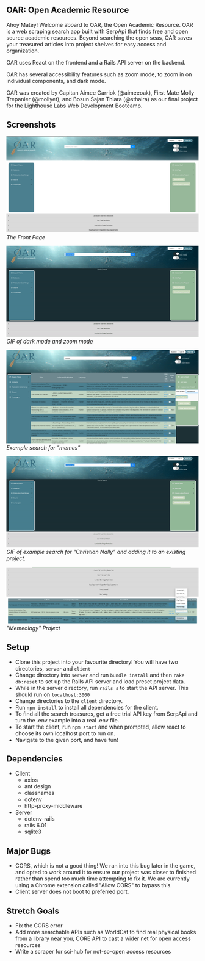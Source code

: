 
## OAR: Open Academic Resource 
Ahoy Matey! Welcome aboard to OAR, the Open Academic Resource. OAR is a web scraping search app built with SerpApi that finds free and open source academic resources. Beyond searching the open seas, OAR saves your treasured articles into project shelves for easy access and organization. 

OAR uses React on the frontend and a Rails API server on the backend. 

OAR has several accessibility features such as zoom mode, to zoom in on individual components, and dark mode. 

OAR was created by Capitan Aimee Garriok (@aimeeoak), First Mate Molly Trepanier (@mollyet), and Bosun Sajan Thiara (@sthaira) as our final project for the Lighthouse Labs Web Development Bootcamp. 
## Screenshots

![The Front Page](https://github.com/SThiara/fresh-OAR/blob/8531f6ad78e729fd0086f5022caf6d921b3734aa/docs/oar-front-page.png)
*The Front Page*

![GIF of dark mode and zoom mode](https://github.com/SThiara/fresh-OAR/blob/8531f6ad78e729fd0086f5022caf6d921b3734aa/docs/oar-search-gif.gif)
*GIF of dark mode and zoom mode*

![Example search for "memes"](https://github.com/SThiara/fresh-OAR/blob/8531f6ad78e729fd0086f5022caf6d921b3734aa/docs/oar-meme-search.png)
*Example search for "memes"*

![GIF of example search for "Christian Nally" and adding it to an existing project.](https://github.com/SThiara/fresh-OAR/blob/8531f6ad78e729fd0086f5022caf6d921b3734aa/docs/oar-search-gif.gif)
*GIF of example search for "Christian Nally" and adding it to an existing project.*

!["Memeology" Project](https://github.com/SThiara/fresh-OAR/blob/8531f6ad78e729fd0086f5022caf6d921b3734aa/docs/oar-memeology-project.png)
*"Memeology" Project*


## Setup

- Clone this project into your favourite directory! You will have two directories, `server` and `client`
- Change directory into `server` and run `bundle install` and then `rake db:reset` to set up the Rails API server and load preset project data. 
- While in the server directory, run `rails s` to start the API server. This should run on `localhost:3000`
- Change directories to the `client` directory. 
- Run `npm install` to install all dependencies for the client. 
- To find all the search treasures, get a free trial API key from SerpApi and turn the .env.example into a real .env file. 
- To start the client, run `npm start` and when prompted, allow react to choose its own localhost port to run on. 
- Navigate to the given port, and have fun! 

## Dependencies 
- Client 
  - axios
  - ant design 
  - classnames
  - dotenv
  - http-proxy-middleware
- Server
  - dotenv-rails
  - rails 6.01
  - sqlite3
## Major Bugs
- CORS, which is not a good thing! We ran into this bug later in the game, and opted to work around it to ensure our project was closer to finished rather than spend too much time attempting to fix it. We are currently using a Chrome extension called "Allow CORS" to bypass this. 
- Client server does not boot to preferred port. 
## Stretch Goals
- Fix the CORS error
- Add more searchable APIs such as WorldCat to find real physical books from a library near you, CORE API to cast a wider net for open access resources
- Write a scraper for sci-hub for not-so-open access resources 
